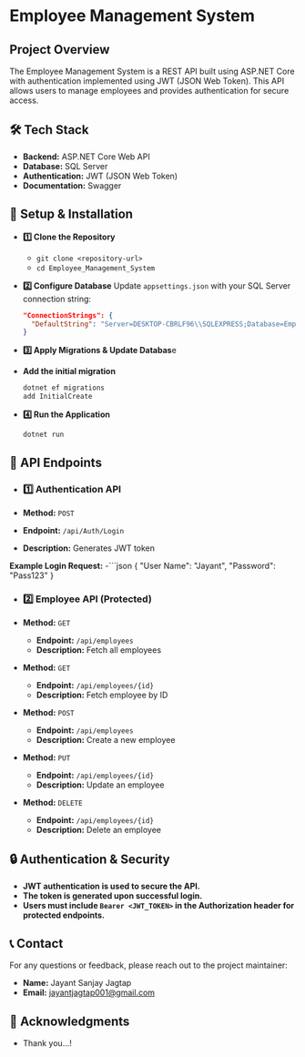 # Employee Management System

## Project Overview
The Employee Management System is a REST API built using ASP.NET Core with authentication implemented using JWT (JSON Web Token). 
This API allows users to manage employees and provides authentication for secure access.

## 🛠 Tech Stack
- **Backend:** ASP.NET Core Web API
- **Database:** SQL Server
- **Authentication:** JWT (JSON Web Token)
- **Documentation:** Swagger

## 🚀 Setup & Installation
- **1️⃣ Clone the Repository**
  - `git clone <repository-url>`
  - `cd Employee_Management_System`

- **2️⃣ Configure Database**
  Update `appsettings.json` with your SQL Server connection string:
  ```json
  "ConnectionStrings": {
    "DefaultString": "Server=DESKTOP-CBRLF96\\SQLEXPRESS;Database=EmployeeDB;Trusted_Connection=True;TrustServerCertificate=True"
  }
  
- **3️⃣ Apply Migrations & Update Databas**e

- **Add the initial migration**
  ```bash
  dotnet ef migrations
  add InitialCreate

- **4️⃣ Run the Application**
  ```bash
  dotnet run

## 📌 API Endpoints

- ### 1️⃣ Authentication API

- **Method:** `POST`
- **Endpoint:** `/api/Auth/Login`
- **Description:** Generates JWT token

**Example Login Request:**
-```json
{
  "User Name": "Jayant",
  "Password": "Pass123"
}

- ### 2️⃣ Employee API (Protected)

- **Method:** `GET`
  - **Endpoint:** `/api/employees`
  - **Description:** Fetch all employees

- **Method:** `GET`
  - **Endpoint:** `/api/employees/{id}`
  - **Description:** Fetch employee by ID

- **Method:** `POST`
  - **Endpoint:** `/api/employees`
  - **Description:** Create a new employee

- **Method:** `PUT`
  - **Endpoint:** `/api/employees/{id}`
  - **Description:** Update an employee

- **Method:** `DELETE`
  - **Endpoint:** `/api/employees/{id}`
  - **Description:** Delete an employee
 
## 🔒 Authentication & Security

- **JWT authentication is used to secure the API.** 
- **The token is generated upon successful login.** 
- **Users must include `Bearer <JWT_TOKEN>` in the Authorization header for protected endpoints.**

## 📞 Contact

For any questions or feedback, please reach out to the project maintainer:

- **Name:** Jayant Sanjay Jagtap
- **Email:** jayantjagtap001@gmail.com


## 🙏 Acknowledgments

- Thank you...!
